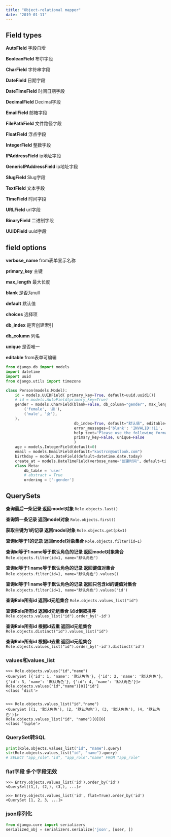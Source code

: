 ```yaml
---
title: "Object-relational mapper"
date: "2019-01-11"
---
```


## Field types

**AutoField** 字段自增

**BooleanField** 布尔字段

**CharField** 字符串字段

**DateField** 日期字段

**DateTimeField** 时间日期字段

**DecimalField** Decimal字段

**EmailField** 邮箱字段

**FilePathField** 文件路径字段

**FloatField** 浮点字段

**IntegerField** 整数字段

**IPAddressField** ip地址字段

**GenericIPAddressField** ip地址字段

**SlugField** Slug字段

**TextField** 文本字段

**TimeField** 时间字段

**URLField** url字段

**BinaryField** 二进制字段

**UUIDField** uuid字段


## field options

**verbose_name** from表单显示名称

**primary_key** 主键

**max_length** 最大长度

**blank** 是否为null

**default** 默认值

**choices** 选择项

**db_index** 是否创建索引

**db_column** 列名

**unique** 是否唯一

**editable** from表单可编辑

```python
from django.db import models
import datetime
import uuid
from django.utils import timezone

class Person(models.Model):
    id = models.UUIDField( primary_key=True, default=uuid.uuid1())
    # id = models.AutoField(primary_key=True)
    gender = models.CharField(blank=False, db_column="gender", max_length=250, choices=(
        ('female', '男'),
        ('male', '女'),
    ),
                              db_index=True, default="默认值", editable=False,
                              error_messages={'blank': 'INVALID!!11', 'null': 'NULL11!'},
                              help_text="Please use the following format: <em>YYYY-MM-DD</em>.",
                              primary_key=False, unique=False
                              )
    age = models.IntegerField(default=0)
    email = models.EmailField(default="kastrcn@outlook.com")
    birthday = models.DateField(default=datetime.date.today)
    create_at = models.DateTimeField(verbose_name="创建时间", default=timezone.now)
    class Meta:
        db_table = 'user'
        # abstract = True
        ordering = ['-gender']

```

## QuerySets

**查询最后一条记录 返回model对象**
`Role.objects.last()`

**查询第一条记录 返回model对象**
`Role.objects.first()`

**获取主键为1的记录 返回model对象**
`Role.objects.get(pk=1)`

**查询id等于1的记录  返回model对象集合**
`Role.objects.filter(id=1)`

**查询id等于1 name等于默认角色的记录 返回model对象集合**
`Role.objects.filter(id=1, name="默认角色")`

**查询id等于1 name等于默认角色的记录 返回键值对集合**
`Role.objects.filter(id=1, name="默认角色").values()`

**查询id等于1 name等于默认角色的记录 返回只包含id的键值对集合**
`Role.objects.filter(id=1, name="默认角色").values('id')`

**查询Role所有id 返回id元组集合**
`Role.objects.values_list("id")`

**查询Role所有id 返回id元组集合 以id倒叙排序**
`Role.objects.values_list("id").order_by('-id')`

**查询Role所有id 根据id去重 返回id元组集合**
`Role.objects.distinct("id").values_list("id")`

**查询Role所有id 根据id去重 返回id元组集合**
`Role.objects.values_list("id").order_by('-id').distinct('id')`


### values和values_list

```shell
>>> Role.objects.values("id","name")
<QuerySet [{'id': 1, 'name': '默认角色'}, {'id': 2, 'name': '默认角色'}, {'id': 3, 'name': '默认角色'}, {'id': 4, 'name': '默认角色'}]>
Role.objects.values("id","name")[0]["id"]
<class 'dict'>


>>> Role.objects.values_list("id","name")
<QuerySet [(1, '默认角色'), (2, '默认角色'), (3, '默认角色'), (4, '默认角色')]>
Role.objects.values_list("id", "name")[0][0]
<class 'tuple'>
```

### QuerySet转SQL

```python
print(Role.objects.values_list("id", "name").query)
str(Role.objects.values_list("id", "name").query)
# SELECT "app_role"."id", "app_role"."name" FROM "app_role"
```

### flat字段 多个字段无效

```shell
>>> Entry.objects.values_list('id').order_by('id')
<QuerySet[(1,), (2,), (3,), ...]>

>>> Entry.objects.values_list('id', flat=True).order_by('id')
<QuerySet [1, 2, 3, ...]>
```



### json序列化

```python
from django.core import serializers
serialized_obj = serializers.serialize('json', [user, ])
```




